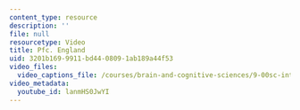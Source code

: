 ```yaml
---
content_type: resource
description: ''
file: null
resourcetype: Video
title: Pfc. England
uid: 3201b169-9911-bd44-0809-1ab189a44f53
video_files:
  video_captions_file: /courses/brain-and-cognitive-sciences/9-00sc-introduction-to-psychology-fall-2011/social-psychology-i/pfc.-england/lanmHS0JwYI.vtt
video_metadata:
  youtube_id: lanmHS0JwYI
---
```

